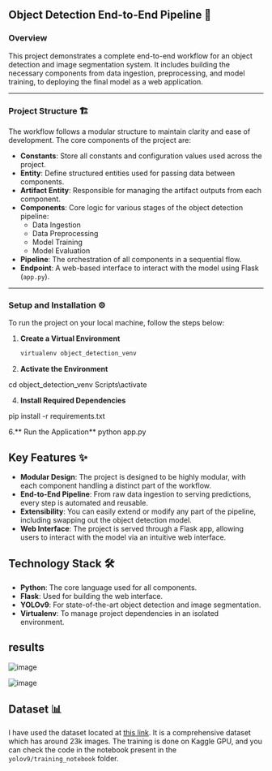 ## Object Detection End-to-End Pipeline 🚀

### Overview
This project demonstrates a complete end-to-end workflow for an object detection and image segmentation system. It includes building the necessary components from data ingestion, preprocessing, and model training, to deploying the final model as a web application.

---

### Project Structure 🏗️
The workflow follows a modular structure to maintain clarity and ease of development. The core components of the project are:

- **Constants**: Store all constants and configuration values used across the project.
- **Entity**: Define structured entities used for passing data between components.
- **Artifact Entity**: Responsible for managing the artifact outputs from each component.
- **Components**: Core logic for various stages of the object detection pipeline:
  - Data Ingestion
  - Data Preprocessing
  - Model Training
  - Model Evaluation
- **Pipeline**: The orchestration of all components in a sequential flow.
- **Endpoint**: A web-based interface to interact with the model using Flask (`app.py`).

---

### Setup and Installation ⚙️
To run the project on your local machine, follow the steps below:

1. **Create a Virtual Environment**
   ```bash
   virtualenv object_detection_venv


2.  **Activate the Environment**
   
cd object_detection_venv
Scripts\activate

4. **Install Required Dependencies**

pip install -r requirements.txt

6.** Run the Application**
python app.py


## Key Features ✨
- **Modular Design**: The project is designed to be highly modular, with each component handling a distinct part of the workflow.
- **End-to-End Pipeline**: From raw data ingestion to serving predictions, every step is automated and reusable.
- **Extensibility**: You can easily extend or modify any part of the pipeline, including swapping out the object detection model.
- **Web Interface**: The project is served through a Flask app, allowing users to interact with the model via an intuitive web interface.

## Technology Stack 🛠️
- **Python**: The core language used for all components.
- **Flask**: Used for building the web interface.
- **YOLOv9**: For state-of-the-art object detection and image segmentation.
- **Virtualenv**: To manage project dependencies in an isolated environment.


## results
![image](https://github.com/user-attachments/assets/72a75819-c54a-4bfb-9865-d04c48a4e3a6)

![image](https://github.com/user-attachments/assets/45f6e595-6570-4ac0-96ad-834969dc5c74)



## Dataset 📊
I have used the dataset located at [this link](https://universe.roboflow.com/lamar-university-venef/grocery-rfn8l). It is a comprehensive dataset which has around 23k images. The training is done on Kaggle GPU, and you can check the code in the notebook present in the `yolov9/training_notebook` folder.




